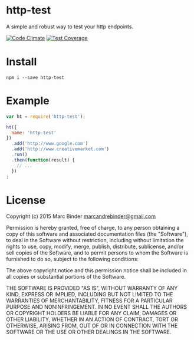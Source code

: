 http-test
=========
A simple and robust way to test your http endpoints.

[![Code Climate](https://codeclimate.com/github/MrBoolean/http-test/badges/gpa.svg)](https://codeclimate.com/github/MrBoolean/http-test) [![Test Coverage](https://codeclimate.com/github/MrBoolean/http-test/badges/coverage.svg)](https://codeclimate.com/github/MrBoolean/http-test/coverage)

# Install
```
npm i --save http-test
```

# Example
```javascript
var ht = require('http-test');

ht({
  name: 'http-test'
})
  .add('http://www.google.com')
  .add('http://www.creativemarket.com')
  .run()
  .then(function(result) {
    // ...
  })
;
```

# License
Copyright (c) 2015 Marc Binder <marcandrebinder@gmail.com>

Permission is hereby granted, free of charge, to any person obtaining a copy
of this software and associated documentation files (the "Software"), to deal
in the Software without restriction, including without limitation the rights
to use, copy, modify, merge, publish, distribute, sublicense, and/or sell
copies of the Software, and to permit persons to whom the Software is
furnished to do so, subject to the following conditions:

The above copyright notice and this permission notice shall be included in
all copies or substantial portions of the Software.

THE SOFTWARE IS PROVIDED "AS IS", WITHOUT WARRANTY OF ANY KIND, EXPRESS OR
IMPLIED, INCLUDING BUT NOT LIMITED TO THE WARRANTIES OF MERCHANTABILITY,
FITNESS FOR A PARTICULAR PURPOSE AND NONINFRINGEMENT.  IN NO EVENT SHALL THE
AUTHORS OR COPYRIGHT HOLDERS BE LIABLE FOR ANY CLAIM, DAMAGES OR OTHER
LIABILITY, WHETHER IN AN ACTION OF CONTRACT, TORT OR OTHERWISE, ARISING FROM,
OUT OF OR IN CONNECTION WITH THE SOFTWARE OR THE USE OR OTHER DEALINGS IN
THE SOFTWARE.
